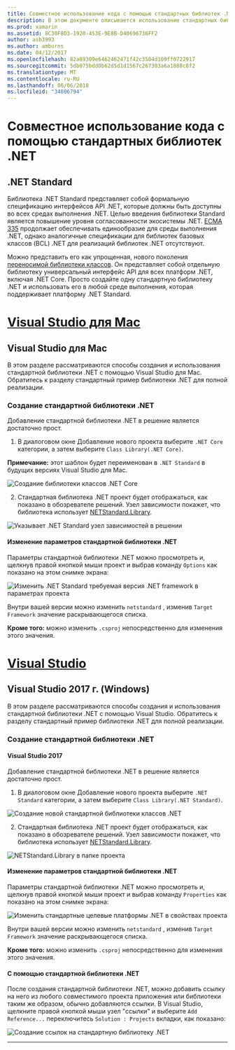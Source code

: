 ```yaml
---
title: Совместное использование кода с помощью стандартных библиотек .NET
description: В этом документе описывается использование стандартных библиотек .NET для совместного использования кода. Он описывает создание библиотеки .NET Standard, изменения его параметров и его использования в приложении.
ms.prod: xamarin
ms.assetid: 8C30F8D3-1920-453E-9E8B-D40696736FF2
author: asb3993
ms.author: amburns
ms.date: 04/12/2017
ms.openlocfilehash: 82a89309e6462462471f42c3504d109ff0722917
ms.sourcegitcommit: 5db075bdd0b62d5d1d1567c267303a6a1888c8f2
ms.translationtype: MT
ms.contentlocale: ru-RU
ms.lasthandoff: 06/06/2018
ms.locfileid: "34806794"
---
```

# <a name="using-net-standard-libraries-to-share-code"></a>Совместное использование кода с помощью стандартных библиотек .NET

## <a name="net-standard"></a>.NET Standard

Библиотека .NET Standard представляет собой формальную спецификацию интерфейсов API .NET, которые должны быть доступны во всех средах выполнения .NET. Целью введения библиотеки Standard является повышение уровня согласованности экосистемы .NET.
[ECMA 335](https://github.com/dotnet/coreclr/blob/master/Documentation/project-docs/dotnet-standards.md) продолжает обеспечивать единообразие для среды выполнения .NET, однако аналогичные спецификации для библиотек базовых классов (BCL) .NET для реализаций библиотек .NET отсутствуют.

Можно представить его как упрощенная, нового поколения [переносимой библиотеки классов](https://msdn.microsoft.com/library/gg597391.aspx).
Он представляет собой отдельную библиотеку универсальный интерфейс API для всех платформ .NET, включая .NET Core. Просто создайте одну стандартную библиотеку .NET и использовать его в любой среде выполнения, которая поддерживает платформу .NET Standard.

# <a name="visual-studio-for-mactabvsmac"></a>[Visual Studio для Mac](#tab/vsmac)

## <a name="visual-studio-for-mac"></a>Visual Studio для Mac

В этом разделе рассматриваются способы создания и использования стандартной библиотеки .NET с помощью Visual Studio для Mac. Обратитесь к разделу стандартный пример библиотеки .NET для полной реализации.

### <a name="creating-a-net-standard-library"></a>Создание стандартной библиотеки .NET

Добавление стандартной библиотеки .NET в решение является достаточно прост.

1. В диалоговом окне Добавление нового проекта выберите `.NET Core` категории, а затем выберите `Class Library(.NET Core)`.

  **Примечание:** этот шаблон будет переименован в `.NET Standard` в будущих версиях Visual Studio для Mac.

  ![Создание библиотеки классов .NET Core](net-standard-images/vsm01.png "Создание новой основной библиотеки классов .NET")

2. Стандартная библиотека .NET проект будет отображаться, как показано в обозревателе решений. Узел зависимости покажет, что библиотека использует [NETStandard.Library](https://www.nuget.org/packages/NETStandard.Library/).

  ![Указывает .NET Standard узел зависимостей в решении](net-standard-images/vsm02.png)

#### <a name="editing-net-standard-library-settings"></a>Изменение параметров стандартной библиотеки .NET

Параметры стандартной библиотеки .NET можно просмотреть и, щелкнув правой кнопкой мыши проект и выбрав команду `Options` как показано на этом снимке экрана:

![Изменить .NET Standard требуемая версия .NET framework в параметрах проекта](net-standard-images/vsm03.png "изменить версию платформы .NET Standard цели в параметрах проекта")

Внутри вашей версии можно изменить `netstandard` , изменив `Target Framework` значение раскрывающегося списка.

**Кроме того:** можно изменить `.csproj` непосредственно для изменения этого значения.

# <a name="visual-studiotabvswin"></a>[Visual Studio](#tab/vswin)

## <a name="visual-studio-2017-windows"></a>Visual Studio 2017 г. (Windows)

В этом разделе рассматриваются способы создания и использования стандартной библиотеки .NET с помощью Visual Studio. Обратитесь к разделу стандартный пример библиотеки .NET для полной реализации.

### <a name="creating-a-net-standard-library"></a>Создание стандартной библиотеки .NET

#### <a name="visual-studio-2017"></a>Visual Studio 2017

Добавление стандартной библиотеки .NET в решение является достаточно прост.

1. В диалоговом окне Добавление нового проекта выберите `.NET Standard` категории, а затем выберите `Class Library(.NET Standard)`.

  ![Создание новой стандартной библиотеки классов .NET](net-standard-images/vs01.png "создать новый .NET Standard библиотеки классов")

2. Стандартная библиотека .NET проект будет отображаться, как показано в обозревателе решений. Узел зависимости покажет, что библиотека использует [NETStandard.Library](https://www.nuget.org/packages/NETStandard.Library/).

  ![NETStandard.Library в папке проекта](net-standard-images/vs02.png ".NET стандартного проекта в решении")

#### <a name="editing-net-standard-library-settings"></a>Изменение параметров стандартной библиотеки .NET

Параметры стандартной библиотеки .NET можно просмотреть и, щелкнув правой кнопкой мыши проект и выбрав команду `Properties` как показано на этом снимке экрана:

![Изменить стандартные целевые платформы .NET в свойствах проекта](net-standard-images/vs03.png "ссылки .NET стандартную библиотеку так же, как другие проекты")

Внутри вашей версии можно изменить `netstandard` , изменив `Target Framework` значение раскрывающегося списка.

**Кроме того:** можно изменить `.csproj` непосредственно для изменения этого значения.

#### <a name="using-net-standard-library"></a>С помощью стандартной библиотеки .NET

После создания стандартной библиотеки .NET, можно добавить ссылку на него из любого совместимого проекта приложения или библиотеки таким же образом, обычно добавляются ссылки. В Visual Studio, щелкните правой кнопкой мыши узел "ссылки" и выберите `Add Reference...` переключитесь `Solution : Projects` вкладки, как показано:

![Создание ссылок на стандартную библиотеку .NET](net-standard-images/vs04.png "в Visual Studio щелкните правой кнопкой мыши узел \"ссылки\" и выберите команду Добавить ссылку …, затем перейдите на вкладку проекты решения, как показано")

-----


